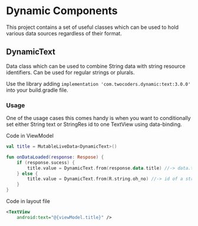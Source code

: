 # Dynamic Components
This project contains a set of useful classes which can be used to hold various data sources regardless of their format.

## DynamicText
Data class which can be used to combine String data with string resource identifiers. Can be used for regular strings or plurals.

Use the library adding `implementation 'com.twocoders.dynamic:text:3.0.0'` into your build.gradle file.

### Usage
One of the usage cases this comes handy is when you want to conditionally set either String text or StringRes id to one TextView using data-binding.  

Code in ViewModel
```kotlin
val title = MutableLiveData<DynamicText>()

fun onDataLoaded(response: Respose) {
    if (response.sucess) {
        title.value = DynamicText.from(response.data.title) //-> data.title is String
    } else {
        title.value = DynamicText.from(R.string.oh_no) //-> id of a string from resources is Int
    }
}
```

Code in layout file
```xml
<TextView
    android:text="@{viewModel.title}" />
```